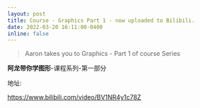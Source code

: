 ```yaml
---
layout: post
title: Course - Graphics Part 1 - now uploaded to Bilibili.
date: 2022-03-20 16:11:00-0400
inline: false
---
```


> Aaron takes you to Graphics - Part 1 of course Series

**阿龙带你学图形**-课程系列-第一部分

地址: 

<a href="https://www.bilibili.com/video/BV1NR4y1c78Z" title="">https://www.bilibili.com/video/BV1NR4y1c78Z</a>